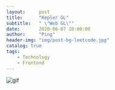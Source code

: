 ```yaml
---
layout:     post
title:      "Kepler GL"
subtitle:   " \"Web GL\""
date:       2020-06-07 10:00:00
author:     "Ping"
header-img: "img/post-bg-leetcode.jpg"
catalog: true
tags:
    - Technology
    - Frontend
---
```



![gif](/img/in-post/keplergl/keplergl.gif)
